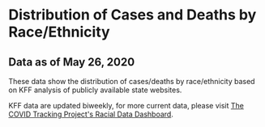 # Distribution of Cases and Deaths by Race/Ethnicity

## Data as of May 26, 2020

These data show the distribution of cases/deaths by race/ethnicity based on KFF analysis of publicly available state websites. 

KFF data are updated biweekly, for more current data, please visit <a href="https://covidtracking.com/race/dashboard">The COVID Tracking Project's Racial Data Dashboard</a>. 
